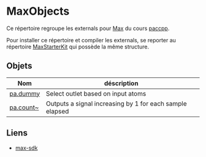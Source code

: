 # MaxObjects

Ce répertoire regroupe les externals pour [Max](https://cycling74.com/products/max) du cours [paccpp](https://github.com/paccpp/paccpp).

Pour installer ce répertoire et compiler les externals, se reporter au répertoire [MaxStarterKit](https://github.com/paccpp/MaxStarterKit) qui possède la même structure.

## Objets

| Nom       | déscription |
|-----------|-------------|
|[pa.dummy](source/projects/pa.dummy)         | Select outlet based on input atoms |
|[pa.count~](source/projects/pa.count_tilde)  | Outputs a signal increasing by 1 for each sample elapsed |

## Liens

- [max-sdk](https://cycling74.com/sdk/MaxSDK-7.1.0/html/index.html)
